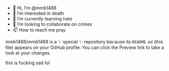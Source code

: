 - 👋 Hi, I’m @mmb1488
- 👀 I’m interested in death
- 🌱 I’m currently learning hate
- 💞️ I’m looking to collaborate on crimes
- 📫 How to reach me pray


mmb1488/mmb1488 is a ✨ special ✨ repository because its `README.md` (this file) appears on your GitHub profile.
You can click the Preview link to take a look at your changes.

this is fucking sad lol
